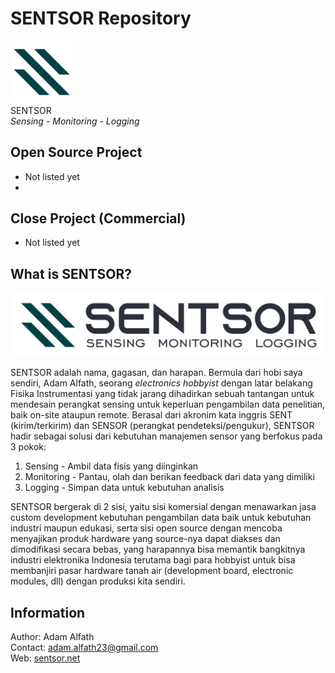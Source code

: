 # SENTSOR Repository
<img src="https://github.com/adamalfath/sentsor/blob/master/media/sentsor-logo.png" width="100"></br>
SENTSOR  
*Sensing - Monitoring - Logging*  

## Open Source Project
- Not listed yet
- 

## Close Project (Commercial)
- Not listed yet

## What is SENTSOR?
<img src="https://github.com/adamalfath/sentsor/blob/master/media/sentsor-full.png" width="600">  

SENTSOR adalah nama, gagasan, dan harapan. Bermula dari hobi saya sendiri, Adam Alfath, seorang *electronics hobbyist* dengan latar belakang Fisika Instrumentasi yang tidak jarang dihadirkan sebuah tantangan untuk mendesain perangkat sensing untuk keperluan pengambilan data penelitian, baik on-site ataupun remote. Berasal dari akronim kata inggris SENT (kirim/terkirim) dan SENSOR (perangkat pendeteksi/pengukur), SENTSOR hadir sebagai solusi dari kebutuhan manajemen sensor yang berfokus pada 3 pokok:
1. Sensing - Ambil data fisis yang diinginkan
2. Monitoring - Pantau, olah dan berikan feedback dari data yang dimiliki
3. Logging - Simpan data untuk kebutuhan analisis  

SENTSOR bergerak di 2 sisi, yaitu sisi komersial dengan menawarkan jasa custom development kebutuhan pengambilan data baik untuk kebutuhan industri maupun edukasi, serta sisi open source dengan mencoba menyajikan produk hardware yang source-nya dapat diakses dan dimodifikasi secara bebas, yang harapannya bisa memantik bangkitnya industri elektronika Indonesia terutama bagi para hobbyist untuk bisa membanjiri pasar hardware tanah air (development board, electronic modules, dll) dengan produksi kita sendiri.

## Information
Author: Adam Alfath  
Contact: adam.alfath23@gmail.com  
Web: [sentsor.net](http://www.sentsor.net)
